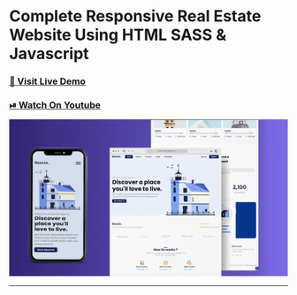 # Complete Responsive Real Estate Website Using HTML SASS & Javascript

### [🔗 Visit Live Demo](https://cods-besnik.netlify.app/)

### [⏯ Watch On Youtube]()

![thumbnail](thumbnail.png)

----------
